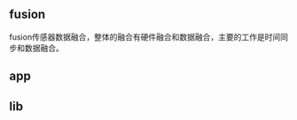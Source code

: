 <a name="fusion_module" />

## fusion
fusion传感器数据融合，整体的融合有硬件融合和数据融合，主要的工作是时间同步和数据融合。

## app

## lib
